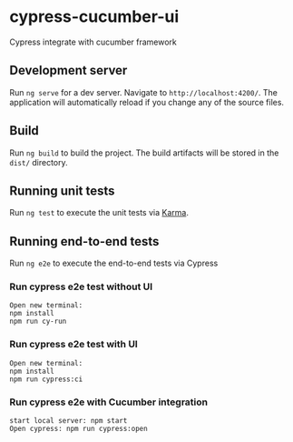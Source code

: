 # cypress-cucumber-ui
 
Cypress integrate with cucumber framework

## Development server

Run `ng serve` for a dev server. Navigate to `http://localhost:4200/`. The application will automatically reload if you change any of the source files.


## Build

Run `ng build` to build the project. The build artifacts will be stored in the `dist/` directory.

## Running unit tests

Run `ng test` to execute the unit tests via [Karma](https://karma-runner.github.io).

## Running end-to-end tests

Run `ng e2e` to execute the end-to-end tests via Cypress

### Run cypress e2e test without UI
```
Open new terminal:
npm install
npm run cy-run
```

### Run cypress e2e test with UI
```
Open new terminal:
npm install
npm run cypress:ci

```
### Run cypress e2e with Cucumber integration
```
start local server: npm start
Open cypress: npm run cypress:open

